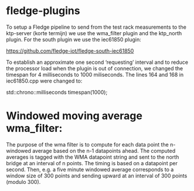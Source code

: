 # fledge-plugins
To setup a Fledge pipeline to send from the test rack measurements to the ktp-server (korte termijn) we use the wma_filter plugin and the ktp_north plugin. For the south plugin we use the iec61850 plugin:

https://github.com/fledge-iot/fledge-south-iec61850

To establish an approximate one second ‘requesting’ interval and to reduce the processor load when the plugin is out of connection, we changed  the timespan for 4 milliseconds to 1000 miliseconds. The lines 164 and 168 in iec61850.cpp were changed to: 

std::chrono::milliseconds timespan(1000);

# Windowed moving average wma_filter:
The purpose of the wma filter is to compute for each data point the n-windowed average based on the n-1 datapoints ahead. The computed averages is tagged with the WMA datapoint string and sent to the north bridge at an interval of n points. The timing is based on a datapoint per second. Then, e.g. a five minute windowed average corresponds to a window size of 300 points and sending upward at an interval of 300 points (modulo 300).
